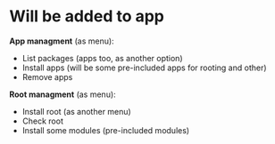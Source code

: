 # Will be added to app

**App managment** (as menu):

- List packages (apps too, as another option)
- Install apps (will be some pre-included apps for rooting and other)
- Remove apps

**Root managment** (as menu):

- Install root (as another menu)
- Check root
- Install some modules (pre-included modules)

